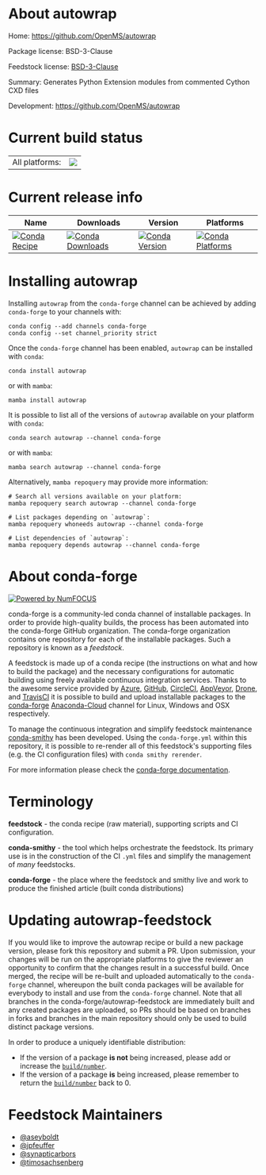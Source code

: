 About autowrap
==============

Home: https://github.com/OpenMS/autowrap

Package license: BSD-3-Clause

Feedstock license: [BSD-3-Clause](https://github.com/conda-forge/autowrap-feedstock/blob/main/LICENSE.txt)

Summary: Generates Python Extension modules from commented Cython CXD files

Development: https://github.com/OpenMS/autowrap

Current build status
====================


<table><tr><td>All platforms:</td>
    <td>
      <a href="https://dev.azure.com/conda-forge/feedstock-builds/_build/latest?definitionId=72&branchName=main">
        <img src="https://dev.azure.com/conda-forge/feedstock-builds/_apis/build/status/autowrap-feedstock?branchName=main">
      </a>
    </td>
  </tr>
</table>

Current release info
====================

| Name | Downloads | Version | Platforms |
| --- | --- | --- | --- |
| [![Conda Recipe](https://img.shields.io/badge/recipe-autowrap-green.svg)](https://anaconda.org/conda-forge/autowrap) | [![Conda Downloads](https://img.shields.io/conda/dn/conda-forge/autowrap.svg)](https://anaconda.org/conda-forge/autowrap) | [![Conda Version](https://img.shields.io/conda/vn/conda-forge/autowrap.svg)](https://anaconda.org/conda-forge/autowrap) | [![Conda Platforms](https://img.shields.io/conda/pn/conda-forge/autowrap.svg)](https://anaconda.org/conda-forge/autowrap) |

Installing autowrap
===================

Installing `autowrap` from the `conda-forge` channel can be achieved by adding `conda-forge` to your channels with:

```
conda config --add channels conda-forge
conda config --set channel_priority strict
```

Once the `conda-forge` channel has been enabled, `autowrap` can be installed with `conda`:

```
conda install autowrap
```

or with `mamba`:

```
mamba install autowrap
```

It is possible to list all of the versions of `autowrap` available on your platform with `conda`:

```
conda search autowrap --channel conda-forge
```

or with `mamba`:

```
mamba search autowrap --channel conda-forge
```

Alternatively, `mamba repoquery` may provide more information:

```
# Search all versions available on your platform:
mamba repoquery search autowrap --channel conda-forge

# List packages depending on `autowrap`:
mamba repoquery whoneeds autowrap --channel conda-forge

# List dependencies of `autowrap`:
mamba repoquery depends autowrap --channel conda-forge
```


About conda-forge
=================

[![Powered by
NumFOCUS](https://img.shields.io/badge/powered%20by-NumFOCUS-orange.svg?style=flat&colorA=E1523D&colorB=007D8A)](https://numfocus.org)

conda-forge is a community-led conda channel of installable packages.
In order to provide high-quality builds, the process has been automated into the
conda-forge GitHub organization. The conda-forge organization contains one repository
for each of the installable packages. Such a repository is known as a *feedstock*.

A feedstock is made up of a conda recipe (the instructions on what and how to build
the package) and the necessary configurations for automatic building using freely
available continuous integration services. Thanks to the awesome service provided by
[Azure](https://azure.microsoft.com/en-us/services/devops/), [GitHub](https://github.com/),
[CircleCI](https://circleci.com/), [AppVeyor](https://www.appveyor.com/),
[Drone](https://cloud.drone.io/welcome), and [TravisCI](https://travis-ci.com/)
it is possible to build and upload installable packages to the
[conda-forge](https://anaconda.org/conda-forge) [Anaconda-Cloud](https://anaconda.org/)
channel for Linux, Windows and OSX respectively.

To manage the continuous integration and simplify feedstock maintenance
[conda-smithy](https://github.com/conda-forge/conda-smithy) has been developed.
Using the ``conda-forge.yml`` within this repository, it is possible to re-render all of
this feedstock's supporting files (e.g. the CI configuration files) with ``conda smithy rerender``.

For more information please check the [conda-forge documentation](https://conda-forge.org/docs/).

Terminology
===========

**feedstock** - the conda recipe (raw material), supporting scripts and CI configuration.

**conda-smithy** - the tool which helps orchestrate the feedstock.
                   Its primary use is in the construction of the CI ``.yml`` files
                   and simplify the management of *many* feedstocks.

**conda-forge** - the place where the feedstock and smithy live and work to
                  produce the finished article (built conda distributions)


Updating autowrap-feedstock
===========================

If you would like to improve the autowrap recipe or build a new
package version, please fork this repository and submit a PR. Upon submission,
your changes will be run on the appropriate platforms to give the reviewer an
opportunity to confirm that the changes result in a successful build. Once
merged, the recipe will be re-built and uploaded automatically to the
`conda-forge` channel, whereupon the built conda packages will be available for
everybody to install and use from the `conda-forge` channel.
Note that all branches in the conda-forge/autowrap-feedstock are
immediately built and any created packages are uploaded, so PRs should be based
on branches in forks and branches in the main repository should only be used to
build distinct package versions.

In order to produce a uniquely identifiable distribution:
 * If the version of a package **is not** being increased, please add or increase
   the [``build/number``](https://docs.conda.io/projects/conda-build/en/latest/resources/define-metadata.html#build-number-and-string).
 * If the version of a package **is** being increased, please remember to return
   the [``build/number``](https://docs.conda.io/projects/conda-build/en/latest/resources/define-metadata.html#build-number-and-string)
   back to 0.

Feedstock Maintainers
=====================

* [@aseyboldt](https://github.com/aseyboldt/)
* [@jpfeuffer](https://github.com/jpfeuffer/)
* [@synapticarbors](https://github.com/synapticarbors/)
* [@timosachsenberg](https://github.com/timosachsenberg/)

